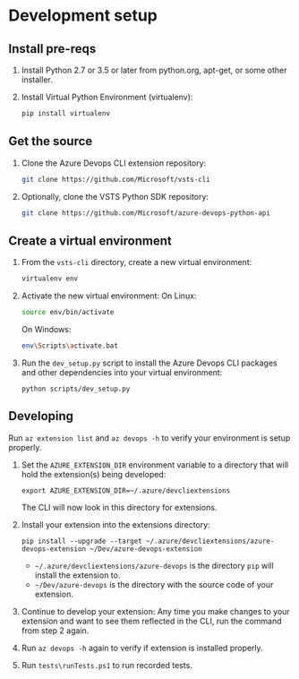 # Development setup

## Install pre-reqs

1. Install Python 2.7 or 3.5 or later from python.org, apt-get, or some other installer.

2. Install Virtual Python Environment (virtualenv):
   ```bash
   pip install virtualenv
   ```

## Get the source

1. Clone the Azure Devops CLI extension repository:
   ```bash
   git clone https://github.com/Microsoft/vsts-cli
   ```

2. Optionally, clone the VSTS Python SDK repository:
   ```bash
   git clone https://github.com/Microsoft/azure-devops-python-api
   ```

## Create a virtual environment

1. From the `vsts-cli` directory, create a new virtual environment:
   ```bash
   virtualenv env
   ```

2. Activate the new virtual environment:
   On Linux:
   ```bash
   source env/bin/activate
   ```
   On Windows:
   ```bash
   env\Scripts\activate.bat
   ```

3. Run the `dev_setup.py` script to install the Azure Devops CLI packages and other dependencies into your virtual environment:
   ```
   python scripts/dev_setup.py
   ```

## Developing

Run `az extension list` and `az devops -h` to verify your environment is setup properly. 

1. Set the `AZURE_EXTENSION_DIR` environment variable to a directory that will hold the extension(s) being developed:
    ```
    export AZURE_EXTENSION_DIR=~/.azure/devcliextensions
    ```
    The CLI will now look in this directory for extensions.

2. Install your extension into the extensions directory:
    ```
    pip install --upgrade --target ~/.azure/devcliextensions/azure-devops-extension ~/Dev/azure-devops-extension
    ```
    - `~/.azure/devcliextensions/azure-devops` is the directory `pip` will install the extension to.
    - `~/Dev/azure-devops` is the directory with the source code of your extension.

3. Continue to develop your extension:
    Any time you make changes to your extension and want to see them reflected in the CLI, run the command from step 2 again.

    
4. Run `az devops -h` again to verify if extension is installed properly.

5. Run `tests\runTests.ps1` to run recorded tests.





